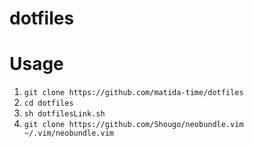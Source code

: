 dotfiles
========

Usage
========
1. `git clone https://github.com/matida-time/dotfiles`
2. `cd dotfiles`
2. `sh dotfilesLink.sh`
3. `git clone https://github.com/Shougo/neobundle.vim ~/.vim/neobundle.vim`
